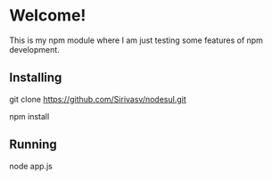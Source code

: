 # Welcome!
This is my npm module where I am just testing some features of npm development.

## Installing
git clone https://github.com/Sirivasv/nodesul.git

npm install

## Running
node app.js

